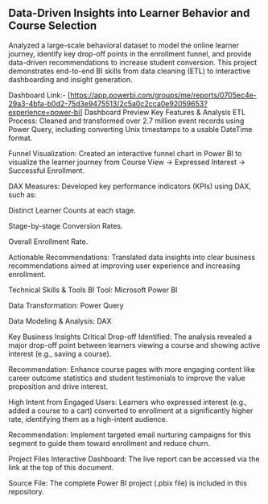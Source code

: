## Data-Driven Insights into Learner Behavior and Course Selection

Analyzed a large-scale behavioral dataset to model the online learner journey, identify key drop-off points in the enrollment funnel, and provide data-driven recommendations to increase student conversion. This project demonstrates end-to-end BI skills from data cleaning (ETL) to interactive dashboarding and insight generation.

Dashboard Link:-
[https://app.powerbi.com/groups/me/reports/0705ec4e-29a3-4bfa-b0d2-75d3e9475513/2c5a0c2cca0e92059653?experience=power-bi]
Dashboard Preview
Key Features & Analysis
ETL Process: Cleaned and transformed over 2.7 million event records using Power Query, including converting Unix timestamps to a usable DateTime format.

Funnel Visualization: Created an interactive funnel chart in Power BI to visualize the learner journey from Course View → Expressed Interest → Successful Enrollment.

DAX Measures: Developed key performance indicators (KPIs) using DAX, such as:

Distinct Learner Counts at each stage.

Stage-by-stage Conversion Rates.

Overall Enrollment Rate.

Actionable Recommendations: Translated data insights into clear business recommendations aimed at improving user experience and increasing enrollment.

Technical Skills & Tools
BI Tool: Microsoft Power BI

Data Transformation: Power Query

Data Modeling & Analysis: DAX

Key Business Insights
Critical Drop-off Identified: The analysis revealed a major drop-off point between learners viewing a course and showing active interest (e.g., saving a course).

Recommendation: Enhance course pages with more engaging content like career outcome statistics and student testimonials to improve the value proposition and drive interest.

High Intent from Engaged Users: Learners who expressed interest (e.g., added a course to a cart) converted to enrollment at a significantly higher rate, identifying them as a high-intent audience.

Recommendation: Implement targeted email nurturing campaigns for this segment to guide them toward enrollment and reduce churn.

Project Files
Interactive Dashboard: The live report can be accessed via the link at the top of this document.

Source File: The complete Power BI project (.pbix file) is included in this repository.
